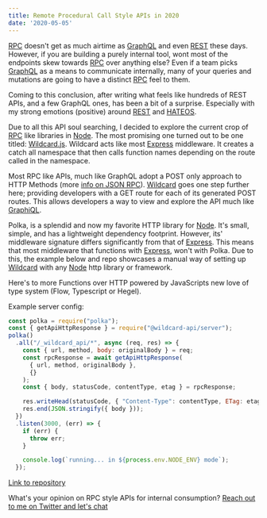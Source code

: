 ```yaml
---
title: Remote Procedural Call Style APIs in 2020
date: '2020-05-05'
---
```


[RPC][rpc] doesn't get as much airtime as [GraphQL][gql] and even [REST][rst] these days.
However, if you are building a purely internal tool,
wont most of the endpoints skew towards [RPC][rpc] over anything else?
Even if a team picks [GraphQL][gql] as a means to communicate internally,
many of your queries and mutations are going to have a distinct [RPC][rpc] feel to them.

Coming to this conclusion,
after writing what feels like hundreds of REST APIs,
and a few GraphQL ones,
has been a bit of a surprise.
Especially with my strong emotions (positive) around [REST][rst] and [HATEOS][hat].

Due to all this API soul searching,
I decided to explore the current crop of [RPC][rpc] like libraries in [Node][node].
The most promising one turned out to be one titled: [Wildcard.js][wc].
Wildcard acts like most [Express][exp] middleware.
It creates a catch all namespace that then calls function names depending on the route called in the namespace. 

Most RPC like APIs,
much like GraphQL adopt a POST only approach to HTTP Methods
(more [info on JSON RPC][jsonRpc]).
[Wildcard][wc] goes one step further here;
providing developers with a GET route for each of its generated POST routes.
This allows developers a way to view and explore the API much like [GraphiQL][giql].

Polka, is a splendid and now my favorite HTTP library for [Node][node].
It's small, simple, and has a lightweight dependency footprint.
However,
its' middleware signature differs significantly from that of [Express][exp].
This means that most middleware that functions with [Express][exp],
won't with Polka.
Due to this,
the example below and repo showcases a manual way of setting up [Wildcard][wc] with any [Node][node] http library or framework.

Here's to more Functions over HTTP powered by JavaScripts new love of type system (Flow, Typescript or Hegel).

Example server config:

```js
const polka = require("polka");
const { getApiHttpResponse } = require("@wildcard-api/server");
polka()
  .all("/_wildcard_api/*", async (req, res) => {
    const { url, method, body: originalBody } = req;
    const rpcResponse = await getApiHttpResponse(
      { url, method, originalBody },
      {}
    );
    const { body, statusCode, contentType, etag } = rpcResponse;

    res.writeHead(statusCode, { "Content-Type": contentType, ETag: etag });
    res.end(JSON.stringify({ body }));
  })
  .listen(3000, (err) => {
    if (err) {
      throw err;
    }

    console.log(`running... in ${process.env.NODE_ENV} mode`);
  });
```

[Link to repository][repo]

What's your opinion on RPC style APIs for internal consumption?
[Reach out to me on Twitter and let's chat][twit]

[gql]: https://graphql.org/

[rst]: https://en.wikipedia.org/wiki/Representational_state_transfer

[rpc]: https://en.wikipedia.org/wiki/Remote_procedure_call

[hat]: https://restfulapi.net/hateoas/

[node]: https://nodejs.org/en/

[wc]: https://github.com/reframejs/wildcard-api

[exp]: https://expressjs.com/

[jsonRpc]: https://www.jsonrpc.org/specification

[giql]: https://github.com/graphql/graphiql

[repo]: https://github.com/braidn/wildcard-polka

[twit]: https://twitter.com/braidn/
